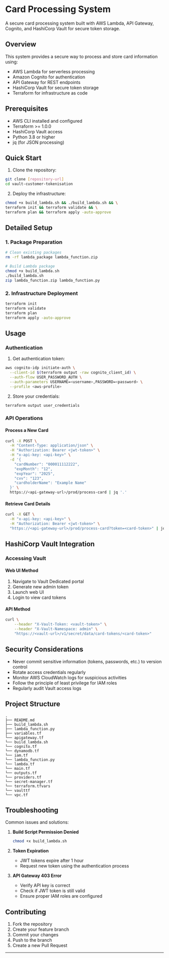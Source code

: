 # Card Processing System

A secure card processing system built with AWS Lambda, API Gateway, Cognito, and HashiCorp Vault for secure token storage.

## Overview

This system provides a secure way to process and store card information using:
- AWS Lambda for serverless processing
- Amazon Cognito for authentication
- API Gateway for REST endpoints
- HashiCorp Vault for secure token storage
- Terraform for infrastructure as code

## Prerequisites

- AWS CLI installed and configured
- Terraform >= 1.0.0
- HashiCorp Vault access
- Python 3.8 or higher
- jq (for JSON processing)

## Quick Start

1. Clone the repository:
```bash
git clone [repository-url]
cd vault-customer-tokenisation
```

2. Deploy the infrastructure:
```bash
chmod +x build_lambda.sh && ./build_lambda.sh && \
terraform init && terraform validate && \
terraform plan && terraform apply -auto-approve
```

## Detailed Setup

### 1. Package Preparation
```bash
# Clean existing packages
rm -rf lambda_package lambda_function.zip

# Build Lambda package
chmod +x build_lambda.sh
./build_lambda.sh
zip lambda_function.zip lambda_function.py
```

### 2. Infrastructure Deployment
```bash
terraform init
terraform validate
terraform plan
terraform apply -auto-approve
```

## Usage

### Authentication

1. Get authentication token:
```bash
aws cognito-idp initiate-auth \
  --client-id $(terraform output -raw cognito_client_id) \
  --auth-flow USER_PASSWORD_AUTH \
  --auth-parameters USERNAME=<username>,PASSWORD=<password> \
  --profile <aws-profile>
```

2. Store your credentials:
```bash
terraform output user_credentials
```

### API Operations

#### Process a New Card

```bash
curl -X POST \
  -H "Content-Type: application/json" \
  -H "Authorization: Bearer <jwt-token>" \
  -H "x-api-key: <api-key>" \
  -d '{
    "cardNumber": "000011112222",
    "expMonth": "12",
    "expYear": "2025",
    "cvv": "123",
    "cardholderName": "Example Name"
  }' \
  https://<api-gateway-url>/prod/process-card | jq '.'
```

#### Retrieve Card Details

```bash
curl -X GET \
  -H "x-api-key: <api-key>" \
  -H "Authorization: Bearer <jwt-token>" \
  "https://<api-gateway-url>/prod/process-card?token=<card-token>" | jq '.'
```

## HashiCorp Vault Integration

### Accessing Vault

#### Web UI Method
1. Navigate to Vault Dedicated portal
2. Generate new admin token
3. Launch web UI
4. Login to view card tokens

#### API Method
```bash
curl \
    --header "X-Vault-Token: <vault-token>" \
    --header "X-Vault-Namespace: admin" \
    "https://<vault-url>/v1/secret/data/card-tokens/<card-token>"
```

## Security Considerations

- Never commit sensitive information (tokens, passwords, etc.) to version control
- Rotate access credentials regularly
- Monitor AWS CloudWatch logs for suspicious activities
- Follow the principle of least privilege for IAM roles
- Regularly audit Vault access logs

## Project Structure

```
.
├── README.md
├── build_lambda.sh
├── lambda_function.py
├── variables.tf
└── apigateway.tf
└── build_lambda.sh
└── cognito.tf
└── dynamodb.tf
└── iam.tf
└── lambda_function.py
└── lambda.tf
└── main.tf
└── outputs.tf
└── providers.tf
└── secret-manager.tf
└── terraform.tfvars     
└── vaulttf
└── vpc.tf

```

## Troubleshooting

Common issues and solutions:

1. **Build Script Permission Denied**
   ```bash
   chmod +x build_lambda.sh
   ```

2. **Token Expiration**
   - JWT tokens expire after 1 hour
   - Request new token using the authentication process

3. **API Gateway 403 Error**
   - Verify API key is correct
   - Check if JWT token is still valid
   - Ensure proper IAM roles are configured

## Contributing

1. Fork the repository
2. Create your feature branch
3. Commit your changes
4. Push to the branch
5. Create a new Pull Request


---